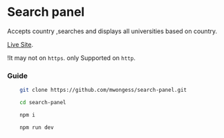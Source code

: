 # Search panel

Accepts country ,searches and displays all  universities based on country.

[Live Site](https://recherche-panel.netlify.app/).

!It may not on `https`. only Supported on `http`.

### Guide


```sh
    git clone https://github.com/mwongess/search-panel.git
```

```sh
    cd search-panel
```

```sh
    npm i
```

```sh
    npm run dev
```